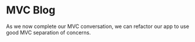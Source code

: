 # MVC Blog

As we now complete our MVC conversation, we can refactor our app to use good MVC separation of concerns. 
